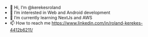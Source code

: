 - 👋 Hi, I’m @kerekesroland
- 👀 I’m interested in Web and Android development
- 🌱 I’m currently learning NextJs and AWS
- 📫 How to reach me https://www.linkedin.com/in/roland-kerekes-4412b6211/

<!---
kerekesroland/kerekesroland is a ✨ special ✨ repository because its `README.md` (this file) appears on your GitHub profile.
You can click the Preview link to take a look at your changes.
--->
